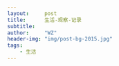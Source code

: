 ```yaml
---
layout:     post
title:      生活-观察-记录
subtitle:   
author:     "WZ"
header-img: "img/post-bg-2015.jpg"
tags:
    - 生活
---
```

